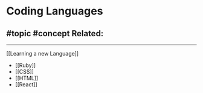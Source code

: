 # Coding Languages
#topic
#concept
**Related:**
-  

---


[[Learning a new Language]]

- [[Ruby]]
- [[CSS]]
- [[HTML]]
- [[React]]
